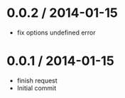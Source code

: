 
0.0.2 / 2014-01-15 
==================

  * fix options undefined error

0.0.1 / 2014-01-15
==================

  * finish request
  * Initial commit
